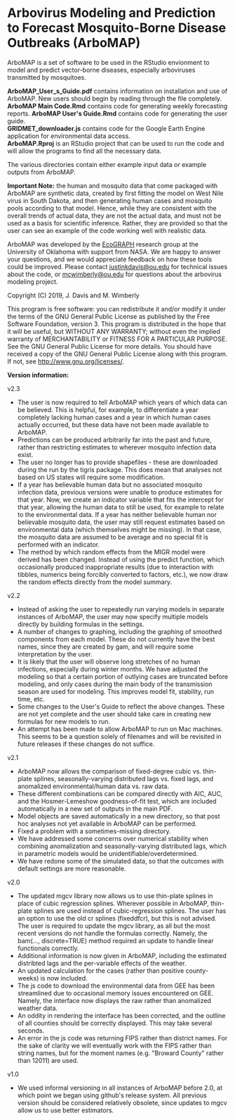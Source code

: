 # Arbovirus Modeling and Prediction to Forecast Mosquito-Borne Disease Outbreaks (ArboMAP)

ArboMAP is a set of software to be used in the RStudio envionment to model and predict vector-borne diseases, especially arboviruses transmitted by mosquitoes. 

**ArboMAP_User_s_Guide.pdf** contains information on installation and use of ArboMAP. New users should begin by reading through the file completely.  
**ArboMAP Main Code.Rmd** contains code for generating weekly forecasting reports.
**ArboMAP User's Guide.Rmd** contains code for generating the user guide.  
**GRIDMET_downloader.js** contains code for the Google Earth Engine application for environmental data access.  
**ArboMAP.Rproj** is an RStudio project that can be used to run the code and will allow the programs to find all the necessary data.

The various directories contain either example input data or example outputs from ArboMAP.

**Important Note:** the human and mosquito data that come packaged with ArboMAP are synthetic data, created by
first fitting the model on West Nile virus in South Dakota, and then generating human cases and
mosquito pools according to that model. Hence, while they are consistent with the overall trends
of actual data, they are not the actual data, and must not be used as a basis for scientific inference. Rather,
they are provided so that the user can see an example of the code working well with realistic data.

ArboMAP was developed by the [EcoGRAPH](http://ecograph.net) research group at the University of Oklahoma with support from NASA. We are happy to answer your questions, and we would appreciate feedback on how these tools could be improved. Please contact justinkdavis@ou.edu for technical issues about the code, or mcwimberly@ou.edu for questions about the arbovirus modeling project.

Copyright (C) 2019, J. Davis and M. Wimberly

This program is free software: you can redistribute it and/or modify it under the terms of the GNU General Public License as
published by the Free Software Foundation, version 3. This program is distributed in the hope that it will be useful,
but WITHOUT ANY WARRANTY; without even the implied warranty of MERCHANTABILITY or FITNESS FOR A PARTICULAR PURPOSE. See the
GNU General Public License for more details. You should have received a copy of the GNU General Public License along with
this program. If not, see <http://www.gnu.org/licenses/>.

**Version information:**

v2.3

- The user is now required to tell ArboMAP which years of which data can be believed. This is helpful, for example, to differentiate a year completely lacking human cases and a year in which human cases actually occurred, but these data have not been made available to ArboMAP.
- Predictions can be produced arbitrarily far into the past and future, rather than restricting estimates to wherever mosquito infection data exist.
- The user no longer has to provide shapefiles - these are downloaded during the run by the tigris package. This does mean that analyses not based on US states will require some modification.
- If a year has believable human data but no associated mosquito infection data, previous versions were unable to produce estimates for that year. Now, we create an indicator variable that fits the intercept for that year, allowing the human data to still be used, for example to relate to the environmental data. If a year has neither believable human nor believable mosquito data, the user may still request estimates based on environmental data (which themselves might be missing). In that case, the mosquito data are assumed to be average and no special fit is performed with an indicator.
- The method by which random effects from the MIGR model were derived has been changed. Instead of using the predict function, which occasionally produced inappropriate results (due to interaction with tibbles, numerics being forcibly converted to factors, etc.), we now draw the random effects directly from the model summary.

v2.2

- Instead of asking the user to repeatedly run varying models in separate instances of ArboMAP, the user may now specify multiple models directly by building formulas in the settings.
- A number of changes to graphing, including the graphing of smoothed components from each model. These do not currently have the best names, since they are created by gam, and will require some interpretation by the user.
- It is likely that the user will observe long stretches of no human infections, especially during winter months. We have adjusted the modeling so that a certain portion of outlying cases are truncated before modeling, and only cases during the main body of the transmission season are used for modeling. This improves model fit, stability, run time, etc.
- Some changes to the User's Guide to reflect the above changes. These are not yet complete and the user should take care in creating new formulas for new models to run.
- An attempt has been made to allow ArboMAP to run on Mac machines. This seems to be a question solely of filenames and will be revisited in future releases if these changes do not suffice.

v2.1

- ArboMAP now allows the comparison of fixed-degree cubic vs. thin-plate splines, seasonally-varying distributed lags vs. fixed lags, and anomalized environmental/human data vs. raw data.
- These different combinations can be compared directly with AIC, AUC, and the Hosmer-Lemeshow goodness-of-fit test, which are included automatically in a new set of outputs in the main PDF.
- Model objects are saved automatically in a new directory, so that post hoc analyses not yet available in ArboMAP can be performed.
- Fixed a problem with a sometimes-missing directory.
- We have addressed some concerns over numerical stability when combining anomalization and seasonally-varying distributed lags, which in parametric models would be unidentifiable/overdetermined.
- We have redone some of the simulated data, so that the outcomes with default settings are more reasonable.

v2.0

- The updated mgcv library now allows us to use thin-plate splines in place of cubic regression splines. Wherever possible in ArboMAP, thin-plate splines are used instead of cubic-regression splines. The user has an option to use the old cr splines (fixeddfcr), but this is not advised. The user is required to update the mgcv library, as all but the most recent versions do not handle the formulas correctly. Namely, the bam(..., discrete=TRUE) method required an update to handle linear functionals correctly.
- Additional information is now given in ArboMAP, including the estimated distribted lags and the per-variable effects of the weather.
- An updated calculation for the cases (rather than positive county-weeks) is now included.
- The js code to download the environmental data from GEE has been streamlined due to occasional memory issues encountered on GEE. Namely, the interface now displays the raw rather than anomalized weather data.
- An oddity in rendering the interface has been corrected, and the outline of all counties should be correctly displayed. This may take several seconds.
- An error in the js code was returning FIPS rather than district names. For the sake of clarity we will eventually work with the FIPS rather than string names, but for the moment names (e.g. "Broward County" rather than 12011) are used.

v1.0 

- We used informal versioning in all instances of ArboMAP before 2.0, at which point we began using github's release system. All previous version should be considered relatively obsolete, since updates to mgcv allow us to use better estimators.
